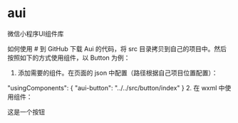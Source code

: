 # aui
微信小程序UI组件库

如何使用 #
到 GitHub 下载 Aui 的代码，将 src 目录拷贝到自己的项目中。然后按照如下的方式使用组件，以 Button 为例：

1. 添加需要的组件。在页面的 json 中配置（路径根据自己项目位置配置）：

"usingComponents": {
    "aui-button": "../../src/button/index"
}
2. 在 wxml 中使用组件：

<aui-button type="primary" bind:click="handleClick">这是一个按钮</i-button>
